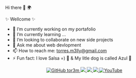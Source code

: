 Hi there 👋 🌍 

 ✨ Wellcome ✨ 

- 🔭 I’m currently working on my portafolio
- 🌱 I’m currently learning ...
- 👯 I’m looking to collaborate on new side projects
- 💬 Ask me about web devlopment
- 📫 How to reach me: torres.m3lly@gmail.com
- ⚡ Fun fact: I love Salsa =) 💃 & My litle dog is called Azul 🐶


<p align="center">
    <a href="https://github.com/tor3m">
        <img src="https://img.shields.io/badge/GitHub--_.svg?style=social&logo=github&logoColor=EA4AAA" alt="GitHub tor3m">
    </a>
  <a href="https://instagram.com/tor3m">
        <img src="https://img.shields.io/badge/Baumannzone--_.svg?label=Instagram&style=social&logo=instagram">
    </a>
    <a href="https://twitter.com/tor3m">
        <img src="https://img.shields.io/twitter/follow/tor3m?label=Twitter&style=social">
    </a>
    <a href="https://twitch.tv/">
        <img src="https://img.shields.io/badge/tor3m--_.svg?label=Twitch&style=social&logo=twitch">
    </a>
    <a href="https://www.youtube.com/">
        <img src="https://img.shields.io/badge/tor3m--_.svg?style=social&logo=youtube" alt="YouTube">
    </a>
</p> 
